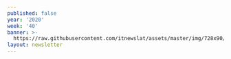 ```yaml
---
published: false
year: '2020'
week: '40'
banner: >-
  https://raw.githubusercontent.com/itnewslat/assets/master/img/728x90/Banner-Resumen.jpg
layout: newsletter
---
```


